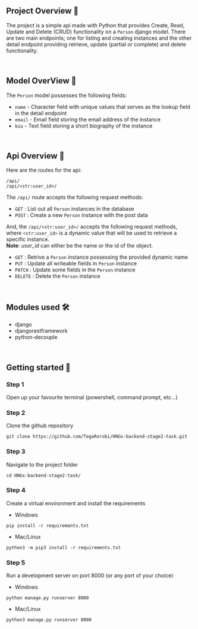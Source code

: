 ## Project Overview 🔬

The project is a simple api made with Python that provides Create, Read, Update and Delete (CRUD) 
functionality on a `Person` django model. There are two main endpoints; one for listing and 
creating instances and the other detail endpoint providing retrieve, update (partial or complete) 
and delete functionality.

<br>

## Model OverView 🔬

The `Person` model possesses the following fields:

- `name` - Character field with unique values that serves as the lookup field in the detail endpoint  
- `email` - Email field storing the email address of the instance  
- `bio` - Text field storing a short biography of the instance  

<br>

## Api Overview 🔬

Here are the routes for the api:
```
/api/
/api/<str:user_id>/
```

The `/api/` route accepts the following request methods:

- `GET` : List out all `Person` instances in the database
- `POST` : Create a new `Person` instance with the post data


And, the `/api/<str:user_id>/` accepts the following request methods, 
where `<str:user_id>` is a dynamic value that will be used to retrieve a specific instance.  
**Note**: _user\_id_ can either be the name or the id of the object.

- `GET` : Retrive a `Person` instance possessing the provided dynamic name
- `PUT` : Update all writeable fields in `Person` instance 
- `PATCH` : Update some fields in the `Person` instance
- `DELETE` : Delete the `Person` instance

<br>

## Modules used 🛠 
- django
- djangorestframework
- python-decouple

<br>

## Getting started 🚀

### Step 1
Open up your favourite terminal (powershell, command prompt, etc...)

### Step 2
Clone the github repository
```
git clone https://github.com/TegaRorobi/HNGx-backend-stage2-task.git
```

### Step 3
Navigate to the project folder
```
cd HNGx-backend-stage2-task/
```

### Step 4
Create a virtual environment and install the requirements
- Windows
```
pip install -r requirements.txt
```
- Mac/Linux
```
python3 -m pip3 install -r requirements.txt
```

### Step 5
Run a development server on port 8000 (or any port of your choice)
- Windows
```
python manage.py runserver 8000
```
- Mac/Linux
```
python3 manage.py runserver 8000
```
